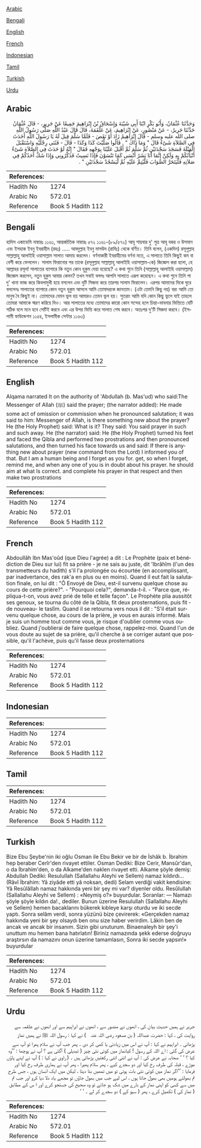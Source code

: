 [Arabic](#arabic)

[Bengali](#bengali)

[English](#english)

[French](#french)

[Indonesian](#indonesian)

[Tamil](#tamil)

[Turkish](#turkish)

[Urdu](#urdu)

## Arabic


<div dir="rtl" lang="ar" style={{fontSize:'larger',backgroundColor:'#f8f9fa',padding:20}}>
وَحَدَّثَنَا عُثْمَانُ، وَأَبُو بَكْرٍ ابْنَا أَبِي شَيْبَةَ وَإِسْحَاقُ بْنُ إِبْرَاهِيمَ جَمِيعًا عَنْ جَرِيرٍ، - قَالَ عُثْمَانُ حَدَّثَنَا جَرِيرٌ، - عَنْ مَنْصُورٍ، عَنْ إِبْرَاهِيمَ، عَنْ عَلْقَمَةَ، قَالَ قَالَ عَبْدُ اللَّهِ صَلَّى رَسُولُ اللَّهِ صلى الله عليه وسلم - قَالَ إِبْرَاهِيمُ زَادَ أَوْ نَقَصَ - فَلَمَّا سَلَّمَ قِيلَ لَهُ يَا رَسُولَ اللَّهِ أَحَدَثَ فِي الصَّلاَةِ شَىْءٌ قَالَ ‏"‏ وَمَا ذَاكَ ‏"‏ ‏.‏ قَالُوا صَلَّيْتَ كَذَا وَكَذَا - قَالَ - فَثَنَى رِجْلَيْهِ وَاسْتَقْبَلَ الْقِبْلَةَ فَسَجَدَ سَجْدَتَيْنِ ثُمَّ سَلَّمَ ثُمَّ أَقْبَلَ عَلَيْنَا بِوَجْهِهِ فَقَالَ ‏"‏ إِنَّهُ لَوْ حَدَثَ فِي الصَّلاَةِ شَىْءٌ أَنْبَأْتُكُمْ بِهِ وَلَكِنْ إِنَّمَا أَنَا بَشَرٌ أَنْسَى كَمَا تَنْسَوْنَ فَإِذَا نَسِيتُ فَذَكِّرُونِي وَإِذَا شَكَّ أَحَدُكُمْ فِي صَلاَتِهِ فَلْيَتَحَرَّ الصَّوَابَ فَلْيُتِمَّ عَلَيْهِ ثُمَّ لْيَسْجُدْ سَجْدَتَيْنِ ‏"‏ ‏.‏
</div>
<div style={{backgroundColor:'#f8f9fa',padding:20, marginBottom: 10}}><table> <thead> <tr> <th>References:</th> <th></th> </tr> </thead> <tbody><tr><td>Hadith No</td><td>1274</td></tr><tr><td>Arabic No</td><td>572.01</td></tr><tr><td>Reference</td><td>Book 5 Hadith 112</td></tr></tbody></table></div>

## Bengali


<div dir="ltr" lang="bn" style={{fontSize:'larger',backgroundColor:'#f8f9fa',padding:20}}>
হাদিস একাডেমি নাম্বারঃ ১১৬১, আন্তর্জাতিক নাম্বারঃ ৫৭২ ১১৬১-(৮৯/৫৭২) আবূ শায়বার দু' পুত্র আবূ বকর ও উসমান এবং ইসহাক ইবনু ইবরাহীম (রহঃ) ..... আবদুল্লাহ ইবনু মাসউদ (রাযিঃ) থেকে বর্ণিত। তিনি বলেন, (একদিন) রসূলুল্লাহ সাল্লাল্লাহু আলাইহি ওয়াসাল্লাম সালাত আদায় করলেন। বর্ণনাকারী ইবরাহীমের বর্ণনা মতে, এ সালাতে তিনি কিছুই কম বা বেশী করে ফেললেন। সালাম ফিরানোর পর তাকে (রসূলুল্লাহ সাল্লাল্লাহু আলাইহি ওয়াসাল্লাম-কে) জিজ্ঞেস করা হলো, হে আল্লাহর রসূল! সালাতের ব্যাপারে কি নতুন কোন হুকুম দেয়া হয়েছে? এ কথা শুনে তিনি (সাল্লাল্লাহু আলাইহি ওয়াসাল্লাম) জিজ্ঞেস করলেন, নতুন হুকুম আবার কেমন? তখন সবাই বললঃ আপনি সালাতে এরূপ করেছেন। এ কথা শুনে তিনি পা দু' খানা ভাজ করে কিবলামুখী হয়ে বসলেন এবং দুটি সিজদা করে তারপর সালাম ফিরালেন। এরপর আমাদের দিকে ঘুরে বললেনঃ সালাতের ব্যাপারে কোন নতুন হুকুম আসলে আমি তোমাদরকে জানতাম। (এটা তেমনি কিছু নয়) বরং আমি তো মানুষ বৈ কিছুই না। তোমাদের যেমন ভুল হয় আমারও তেমন ভুল হয়। সুতরাং আমি যদি কোন কিছু ভুলে যাই তাহলে তোমরা আমাকে স্মরণ করিয়ে দিও। আর সালাতের মধ্যে তোমাদের কারো কোন সন্দেহ হলে চিন্তা-ভাবনার ভিত্তিতে যেটি সঠিক বলে মনে হবে সেটিই করবে এবং এর উপর ভিত্তি করে সালাত শেষ করবে। অতঃপর দু'টি সিজদা করবে। (ইসলামী ফাউন্ডেশন ১১৫৪, ইসলামীক সেন্টার ১১৬৩)
</div>
<div style={{backgroundColor:'#f8f9fa',padding:20, marginBottom: 10}}><table> <thead> <tr> <th>References:</th> <th></th> </tr> </thead> <tbody><tr><td>Hadith No</td><td>1274</td></tr><tr><td>Arabic No</td><td>572.01</td></tr><tr><td>Reference</td><td>Book 5 Hadith 112</td></tr></tbody></table></div>

## English


<div dir="ltr" lang="en" style={{fontSize:'larger',backgroundColor:'#f8f9fa',padding:20}}>
Alqama narrated It on the authority of 'Abdullah (b. Mas'ud) who said:The Messenger of Allah (ﷺ) said the prayer; (the narrator added): He made some act of omission or commission when he pronounced salutation; it was said to him: Messenger of Allah, is there something new about the prayer? He (the Holy Prophet) said: What is it? They said: You said prayer in such and such away. He (the narrator) said: He (the Holy Prophet) turned his feet and faced the Qibla and performed two prostrations and then pronounced salutations, and then turned his face towards us and said: If there is anything new about prayer (new command from the Lord) I informed you of that. But I am a human being and I forget as you for. get, so when I forget, remind me, and when any one of you is in doubt about his prayer. he should aim at what Is correct. and complete his prayer in that respect and then make two prostrations
</div>
<div style={{backgroundColor:'#f8f9fa',padding:20, marginBottom: 10}}><table> <thead> <tr> <th>References:</th> <th></th> </tr> </thead> <tbody><tr><td>Hadith No</td><td>1274</td></tr><tr><td>Arabic No</td><td>572.01</td></tr><tr><td>Reference</td><td>Book 5 Hadith 112</td></tr></tbody></table></div>

## French


<div dir="ltr" lang="fr" style={{fontSize:'larger',backgroundColor:'#f8f9fa',padding:20}}>
Abdoullâh Ibn Mas'oûd (que Dieu l'agrée) a dit : Le Prophète (paix et bénédiction de Dieu sur lui) fit sa prière - je ne sais au juste, dit 'Ibrâhîm (l'un des transmetteurs du hadith) s'il l'a prolongée ou écourtée (en accomplissant, par inadvertance, des rak'a en plus ou en moins). Quand il eut fait la salutation finale, on lui dit : "Ô Envoyé de Dieu, est-il survenu quelque chose au cours de cette prière?". - "Pourquoi cela?", demanda-t-il. - "Parce que, répliqua-t-on, vous avez prié de telle et telle façon". Le Prophète plia aussitôt ses genoux, se tourna du côté de la Qibla, fit deux prosternations, puis fit -de nouveau- le taslîm. Quand il se retourna vers nous il dit : "S'il était survenu quelque chose, au cours de la prière, je vous en aurais informé. Mais je suis un homme tout comme vous, je risque d'oublier comme vous oubliez. Quand j'oublierai de faire quelque chose, rappelez-moi. Quand l'un de vous doute au sujet de sa prière, qu'il cherche à se corriger autant que possible, qu'il l'achève, puis qu'il fasse deux prosternations
</div>
<div style={{backgroundColor:'#f8f9fa',padding:20, marginBottom: 10}}><table> <thead> <tr> <th>References:</th> <th></th> </tr> </thead> <tbody><tr><td>Hadith No</td><td>1274</td></tr><tr><td>Arabic No</td><td>572.01</td></tr><tr><td>Reference</td><td>Book 5 Hadith 112</td></tr></tbody></table></div>

## Indonesian


<div dir="ltr" lang="id" style={{fontSize:'larger',backgroundColor:'#f8f9fa',padding:20}}>

</div>
<div style={{backgroundColor:'#f8f9fa',padding:20, marginBottom: 10}}><table> <thead> <tr> <th>References:</th> <th></th> </tr> </thead> <tbody><tr><td>Hadith No</td><td>1274</td></tr><tr><td>Arabic No</td><td>572.01</td></tr><tr><td>Reference</td><td>Book 5 Hadith 112</td></tr></tbody></table></div>

## Tamil


<div dir="ltr" lang="ta" style={{fontSize:'larger',backgroundColor:'#f8f9fa',padding:20}}>

</div>
<div style={{backgroundColor:'#f8f9fa',padding:20, marginBottom: 10}}><table> <thead> <tr> <th>References:</th> <th></th> </tr> </thead> <tbody><tr><td>Hadith No</td><td>1274</td></tr><tr><td>Arabic No</td><td>572.01</td></tr><tr><td>Reference</td><td>Book 5 Hadith 112</td></tr></tbody></table></div>

## Turkish


<div dir="ltr" lang="tr" style={{fontSize:'larger',backgroundColor:'#f8f9fa',padding:20}}>
Bize Ebu Şeybe'nin iki oğlu Osman ile Ebu Bekir ve bir de İshâk b. İbrahim hep beraber Cerîr'den rivayet ettiler. Osman Dediki: Bize Cerir, Mansûr'dan, o da İbrahim'den, o da Alkame'den naklen rivayet etti. Alkame şöyle demiş: Abdullah Dediki: Resulullah (Sallallahu Aleyhi ve Sellem) namaz kıldırdı... (Râvî İbrahim: Yâ ziyâde etti yâ noksan, dedi) Selam verdiği vakit kendisine: Yâ Resûlâllah namaz hakkında yeni bir şey mi var? diyenler oldu. Resûlullah (Sallallahu Aleyhi ve Sellem) : «Neymiş o?» buyurdular. Soranlar: — Namazı şöyle şöyle kıldın da!., dediler. Bunun üzerine Resulullah (Sallallahu Aleyhi ve Sellem) hemen bacaklarını bükerek kıbleye karşı oturdu ve iki secde yaptı. Sonra selâm verdi, sonra yüzünü bize çevirerek: «Gerçekden namaz hakkında yeni bir şey olsaydı ben onu size haber verirdim. Lâkin ben de ancak ve ancak bir insanım. Sizin gibi unuturum. Binaenaleyh bir şey'i unuttum mu hemen bana hatırlatın! Biriniz namazında şekk ederse doğruyu araştırsın da namazını onun üzerine tamamlasın, Sonra iki secde yapsın!» buyurdular
</div>
<div style={{backgroundColor:'#f8f9fa',padding:20, marginBottom: 10}}><table> <thead> <tr> <th>References:</th> <th></th> </tr> </thead> <tbody><tr><td>Hadith No</td><td>1274</td></tr><tr><td>Arabic No</td><td>572.01</td></tr><tr><td>Reference</td><td>Book 5 Hadith 112</td></tr></tbody></table></div>

## Urdu


<div dir="rtl" lang="ur" style={{fontSize:'larger',backgroundColor:'#f8f9fa',padding:20}}>
جریر نے ہمیں حدیث بیان کی ، انھوں نے منصور سے ، انھوں نے ابراہیم سے اور انھوں نے علقمہ سے روایت کی ، کہا : حضرت عبداللہ ( بن مسعود ‌رضی ‌اللہ ‌عنہ ‌ ‌ ) نے کہا : رسول اللہ ﷺ نے ہمیں نماز پڑھائی ۔ ابراہیم نے کہا : آپ نے اس میں زیادتی یا کمی کر دی ۔ پھر جب آپ نے سلام پھرا تو آپ سے عرض کی گئی : اے اللہ کے رسول ! کیانماز میں کوئی نئی چیز ( تبدیلی ) آگئی ہے ؟ آپ نے پوچھا : ’’وہ کیا ؟ ‘ ‘ صحابہ نے عرض کی : آپ نے اتنی اتنی رکعتیں پڑھائی ہیں ۔ ( راوی نے کہا : ) آپ نے اپنے پاؤں موڑے ، قبلہ کی طرف رخ کیا اور دو سجدے کیے ، پھر سلام پھیرا ، پھر آپ نے ہماری طرف رخ کیا اور فرمایا : ’’اگر نماز میں کوئی نئی بات ہوتی تو میں تمھیں بتا دیتا ، لیکن میں ایک انسان ہوں ، جس طرح تم بھولتے ہومیں بھی بھول جاتا ہوں ، اس لیے جب میں بھول جاؤں تو مجھے یاد دلا دیا کرو اور جب تم میں سے کسی کو اپنی نماز کے بارے میں شک ہو جائے تو وہ صحیح کی جستجو کرے اور ا س کے مطابق ( نماز کی ) تکمیل کرے ، پھر ( سہو کے ) دو سجدے کر لے ۔ ‘ ‘
</div>
<div style={{backgroundColor:'#f8f9fa',padding:20, marginBottom: 10}}><table> <thead> <tr> <th>References:</th> <th></th> </tr> </thead> <tbody><tr><td>Hadith No</td><td>1274</td></tr><tr><td>Arabic No</td><td>572.01</td></tr><tr><td>Reference</td><td>Book 5 Hadith 112</td></tr></tbody></table></div>